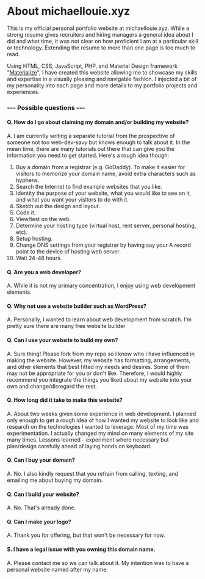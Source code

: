 # About michaellouie.xyz

This is my official personal portfolio website at michaellouie.xyz. While a strong resume gives recruiters and hiring managers a general idea about I did and what time, it was not clear on how proficient I am at a particular skill or technology. Extending the resume to more than one page is too much to read. 

Using HTML, CSS, JavaScript, PHP, and Material Design framework "[Materialize](http://materializecss.com/)", I have created 
this website allowing me to showcase my skills and expertise in a visually pleasing and navigable fashion. I injected a bit of my personality into each page and more details to my portfolio projects and experiences.

### --- Possible questions ---

#### Q. How do I go about claiming my domain and/or building my website?
A. I am currently writing a separate tutorial from the prospective of someone not too web-dev-savy but knows enough to talk about it. In the mean time, there are many tutorials out there that can give you the information you need to get started. Here's a rough idea though:

1. Buy a domain from a registrar (e.g. GoDaddy). To make it easier for visitors to memorize your domain name, avoid extra characters such as hyphens.
2. Search the Internet to find example websites that you like.
3. Identity the purpose of your website, what you would like to see on it, and what you want your visitors to do with it.
4. Sketch out the design and layout.
5. Code it.
6. View/test on the web.
7. Determine your hosting type (virtual host, rent server, personal hosting, etc).
8. Setup hosting.
9. Change DNS settings from your registrar by having say your A record point to the device of hosting web server.
10. Wait 24-48 hours.

#### Q. Are you a web developer?
A. While it is not my primary concentration, I enjoy using web development elements.

#### Q. Why not use a website builder such as WordPress?
A. Personally, I wanted to learn about web development from scratch. I'm pretty sure there are many free website builder

#### Q. Can I use your website to build my own?
A. Sure thing! Please fork from my repo so I know who I have influenced in making the website. However, my website has formatting, arrangements, and other elements that best fitted my needs and desires. Some of them may not be appropriate for you or don't like. Therefore, I would highly recommend you integrate the things you liked about my website into your own and change/disregard the rest.

#### Q. How long did it take to make this website?
A. About two weeks given some experience in web development. I planned only enough to get a rough idea of how I wanted my website to look like and research on the technologies I wanted to leverage. Most of my time was experimentation. I actually changed my mind on many elements of my site many times. Lessons learned - experiment where necessary but plan/design carefully ahead of laying hands on keyboard.

#### Q. Can I buy your domain?
A. No. I also kindly request that you refrain from calling, texting, and emailing me about buying my domain.

#### Q. Can I build your website?
A. No. That's already done.

#### Q. Can I make your logo?
A. Thank you for offering, but that won't be necessary for now.

#### S. I have a legal issue with you owning this domain name.
A. Please contact me so we can talk about it. My intention was to have a personal website named after my name.
